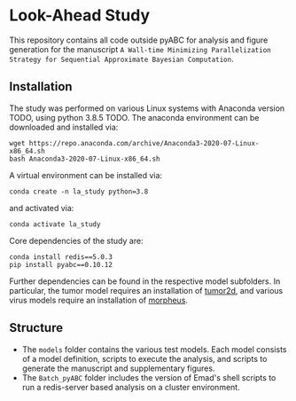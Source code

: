 # Look-Ahead Study

This repository contains all code outside pyABC for analysis and figure
generation for the manuscript
`A Wall-time Minimizing Parallelization Strategy for Sequential Approximate Bayesian Computation`.

## Installation

The study was performed on various Linux systems with Anaconda version TODO,
using python 3.8.5 TODO. The anaconda environment can be downloaded and
installed via:

    wget https://repo.anaconda.com/archive/Anaconda3-2020-07-Linux-x86_64.sh
    bash Anaconda3-2020-07-Linux-x86_64.sh

A virtual environment can be installed via:

    conda create -n la_study python=3.8

and activated via:

    conda activate la_study

Core dependencies of the study are:

    conda install redis==5.0.3
    pip install pyabc==0.10.12

Further dependencies can be found in the respective model subfolders.
In particular, the tumor model requires an installation of
[tumor2d](https://github.com/icb-dcm/tumor2d), and various virus models
require an installation of [morpheus](https://morpheus.gitlab.io).

## Structure

* The `models` folder contains the various test models. Each model consists of
  a model definition, scripts to execute the analysis, and scripts to generate
  the manuscript and supplementary figures.
* The `Batch_pyABC` folder includes the version of Emad's shell scripts to run
  a redis-server based analysis on a cluster environment.

